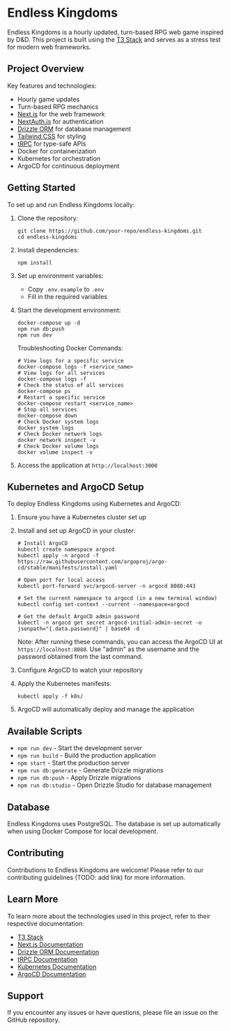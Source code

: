 # Endless Kingdoms

Endless Kingdoms is a hourly updated, turn-based RPG web game inspired by D&D. This project is built using the [T3 Stack](https://create.t3.gg/) and serves as a stress test for modern web frameworks.

## Project Overview

Key features and technologies:

- Hourly game updates
- Turn-based RPG mechanics
- [Next.js](https://nextjs.org) for the web framework
- [NextAuth.js](https://next-auth.js.org) for authentication
- [Drizzle ORM](https://orm.drizzle.team) for database management
- [Tailwind CSS](https://tailwindcss.com) for styling
- [tRPC](https://trpc.io) for type-safe APIs
- Docker for containerization
- Kubernetes for orchestration
- ArgoCD for continuous deployment

## Getting Started

To set up and run Endless Kingdoms locally:

1. Clone the repository:
   ```
   git clone https://github.com/your-repo/endless-kingdoms.git
   cd endless-kingdoms
   ```

2. Install dependencies:
   ```
   npm install
   ```

3. Set up environment variables:
   - Copy `.env.example` to `.env`
   - Fill in the required variables

4. Start the development environment:
   ```
   docker-compose up -d
   npm run db:push
   npm run dev
   ```
   Troubleshooting Docker Commands:
   ```
   # View logs for a specific service
   docker-compose logs -f <service_name>
   # View logs for all services
   docker-compose logs -f
   # Check the status of all services
   docker-compose ps
   # Restart a specific service
   docker-compose restart <service_name>
   # Stop all services
   docker-compose down
   # Check Docker system logs
   docker system logs
   # Check Docker network logs
   docker network inspect -v
   # Check Docker volume logs
   docker volume inspect -v
   ```

5. Access the application at `http://localhost:3000`

## Kubernetes and ArgoCD Setup

To deploy Endless Kingdoms using Kubernetes and ArgoCD:

1. Ensure you have a Kubernetes cluster set up

2. Install and set up ArgoCD in your cluster:
   ```
   # Install ArgoCD
   kubectl create namespace argocd
   kubectl apply -n argocd -f https://raw.githubusercontent.com/argoproj/argo-cd/stable/manifests/install.yaml

   # Open port for local access
   kubectl port-forward svc/argocd-server -n argocd 8080:443

   # Set the current namespace to argocd (in a new terminal window)
   kubectl config set-context --current --namespace=argocd

   # Get the default ArgoCD admin password
   kubectl -n argocd get secret argocd-initial-admin-secret -o jsonpath="{.data.password}" | base64 -d
   ```

   Note: After running these commands, you can access the ArgoCD UI at `https://localhost:8080`. Use "admin" as the username and the password obtained from the last command.

3. Configure ArgoCD to watch your repository

4. Apply the Kubernetes manifests:
   ```
   kubectl apply -f k8s/
   ```

5. ArgoCD will automatically deploy and manage the application

## Available Scripts

- `npm run dev` - Start the development server
- `npm run build` - Build the production application
- `npm start` - Start the production server
- `npm run db:generate` - Generate Drizzle migrations
- `npm run db:push` - Apply Drizzle migrations
- `npm run db:studio` - Open Drizzle Studio for database management

## Database

Endless Kingdoms uses PostgreSQL. The database is set up automatically when using Docker Compose for local development.

## Contributing

Contributions to Endless Kingdoms are welcome! Please refer to our contributing guidelines (TODO: add link) for more information.

## Learn More

To learn more about the technologies used in this project, refer to their respective documentation:

- [T3 Stack](https://create.t3.gg/)
- [Next.js Documentation](https://nextjs.org/docs)
- [Drizzle ORM Documentation](https://orm.drizzle.team/docs/overview)
- [tRPC Documentation](https://trpc.io/docs)
- [Kubernetes Documentation](https://kubernetes.io/docs/)
- [ArgoCD Documentation](https://argo-cd.readthedocs.io/)

## Support

If you encounter any issues or have questions, please file an issue on the GitHub repository.